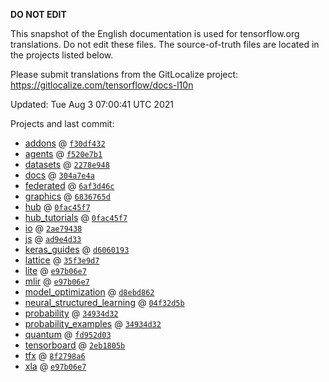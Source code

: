 __DO NOT EDIT__

This snapshot of the English documentation is used for tensorflow.org
translations. Do not edit these files. The source-of-truth files are located in
the projects listed below.

Please submit translations from the GitLocalize project: https://gitlocalize.com/tensorflow/docs-l10n

Updated: Tue Aug  3 07:00:41 UTC 2021

Projects and last commit:

- [addons](https://github.com/tensorflow/addons/tree/master/docs) @ <a href='https://github.com/tensorflow/addons/commit/f30df4322b5580b3e5946530a60f7126035dd73b'><code>f30df432</code></a>
- [agents](https://github.com/tensorflow/agents/tree/master/docs) @ <a href='https://github.com/tensorflow/agents/commit/f520e7b12e246a156456de4d4c0ffa0308a9eaf6'><code>f520e7b1</code></a>
- [datasets](https://github.com/tensorflow/datasets/tree/master/docs) @ <a href='https://github.com/tensorflow/datasets/commit/2278e948061113a0f7b0cbc3f649887641fbdf76'><code>2278e948</code></a>
- [docs](https://github.com/tensorflow/docs/tree/master/site/en) @ <a href='https://github.com/tensorflow/docs/commit/304a7e4a90e53751ac59cab46667d78e81736fa3'><code>304a7e4a</code></a>
- [federated](https://github.com/tensorflow/federated/tree/master/docs) @ <a href='https://github.com/tensorflow/federated/commit/6af3d46c831bd2b1d4c1ecb17125760507722e81'><code>6af3d46c</code></a>
- [graphics](https://github.com/tensorflow/graphics/tree/master/tensorflow_graphics/g3doc) @ <a href='https://github.com/tensorflow/graphics/commit/6836765dc0838951206092620116f5222f24fab3'><code>6836765d</code></a>
- [hub](https://github.com/tensorflow/hub/tree/master/docs) @ <a href='https://github.com/tensorflow/hub/commit/0fac45f72f71970724611df3391d85df89f08080'><code>0fac45f7</code></a>
- [hub_tutorials](https://github.com/tensorflow/hub/tree/master/examples/colab) @ <a href='https://github.com/tensorflow/hub/commit/0fac45f72f71970724611df3391d85df89f08080'><code>0fac45f7</code></a>
- [io](https://github.com/tensorflow/io/tree/master/docs) @ <a href='https://github.com/tensorflow/io/commit/2ae79438a6b510ef41a16595d13f59a6390b2b24'><code>2ae79438</code></a>
- [js](https://github.com/tensorflow/tfjs-website/tree/master/docs) @ <a href='https://github.com/tensorflow/tfjs-website/commit/ad9e4d33fbd89e8f62576e5b74c5e817734b0c9e'><code>ad9e4d33</code></a>
- [keras_guides](https://github.com/tensorflow/docs/tree/snapshot-keras/site/en/guide/keras) @ <a href='https://github.com/tensorflow/docs/commit/d60601932946d1f9356aaf071fe553dd365e8f1c'><code>d6060193</code></a>
- [lattice](https://github.com/tensorflow/lattice/tree/master/docs) @ <a href='https://github.com/tensorflow/lattice/commit/35f3e9d7da7f90a700d7a903e1818e82965f245c'><code>35f3e9d7</code></a>
- [lite](https://github.com/tensorflow/tensorflow/tree/master/tensorflow/lite/g3doc) @ <a href='https://github.com/tensorflow/tensorflow/commit/e97b06e731b92718b1e731b64e7a615234457ac1'><code>e97b06e7</code></a>
- [mlir](https://github.com/tensorflow/tensorflow/tree/master/tensorflow/compiler/mlir/g3doc) @ <a href='https://github.com/tensorflow/tensorflow/commit/e97b06e731b92718b1e731b64e7a615234457ac1'><code>e97b06e7</code></a>
- [model_optimization](https://github.com/tensorflow/model-optimization/tree/master/tensorflow_model_optimization/g3doc) @ <a href='https://github.com/tensorflow/model-optimization/commit/d8ebd862ddee8e6619f3768359af7ee8330186f5'><code>d8ebd862</code></a>
- [neural_structured_learning](https://github.com/tensorflow/neural-structured-learning/tree/master/g3doc) @ <a href='https://github.com/tensorflow/neural-structured-learning/commit/04f32d5b8cce8d1761d02d3678eaa5b615ecb3e6'><code>04f32d5b</code></a>
- [probability](https://github.com/tensorflow/probability/tree/main/tensorflow_probability/g3doc) @ <a href='https://github.com/tensorflow/probability/commit/34934d3227928c6a6a6c714b4c707c0d445380d7'><code>34934d32</code></a>
- [probability_examples](https://github.com/tensorflow/probability/tree/main/tensorflow_probability/examples/jupyter_notebooks) @ <a href='https://github.com/tensorflow/probability/commit/34934d3227928c6a6a6c714b4c707c0d445380d7'><code>34934d32</code></a>
- [quantum](https://github.com/tensorflow/quantum/tree/master/docs) @ <a href='https://github.com/tensorflow/quantum/commit/fd952d0362c5445eef0da4437fb3e5ebb16b7948'><code>fd952d03</code></a>
- [tensorboard](https://github.com/tensorflow/tensorboard/tree/master/docs) @ <a href='https://github.com/tensorflow/tensorboard/commit/2eb1805b3d9ce454736e45d3c09082a8248540e4'><code>2eb1805b</code></a>
- [tfx](https://github.com/tensorflow/tfx/tree/master/docs) @ <a href='https://github.com/tensorflow/tfx/commit/8f2798a651b4dafbdc2fa7142c653f28abe7afcc'><code>8f2798a6</code></a>
- [xla](https://github.com/tensorflow/tensorflow/tree/master/tensorflow/compiler/xla/g3doc) @ <a href='https://github.com/tensorflow/tensorflow/commit/e97b06e731b92718b1e731b64e7a615234457ac1'><code>e97b06e7</code></a>

